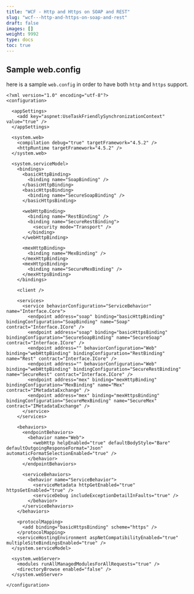```yaml
---
title: "WCF - Http and Https on SOAP and REST"
slug: "wcf---http-and-https-on-soap-and-rest"
draft: false
images: []
weight: 9992
type: docs
toc: true
---
```


## Sample web.config
here is a sample `web.config` in order to have both `http` and `https` support.

    <?xml version="1.0" encoding="utf-8"?>
    <configuration>
    
      <appSettings>
        <add key="aspnet:UseTaskFriendlySynchronizationContext" value="true" />
      </appSettings>
    
      <system.web>
        <compilation debug="true" targetFramework="4.5.2" />
        <httpRuntime targetFramework="4.5.2" />
      </system.web>
    
      <system.serviceModel>
        <bindings>
          <basicHttpBinding>
            <binding name="SoapBinding" />
          </basicHttpBinding>
          <basicHttpsBinding>
            <binding name="SecureSoapBinding" />
          </basicHttpsBinding>
    
          <webHttpBinding>
            <binding name="RestBinding" />
            <binding name="SecureRestBinding">
              <security mode="Transport" />
            </binding>
          </webHttpBinding>
    
          <mexHttpBinding>
            <binding name="MexBinding" />
          </mexHttpBinding>
          <mexHttpsBinding>
            <binding name="SecureMexBinding" />
          </mexHttpsBinding>
        </bindings>
    
        <client />
    
        <services>
          <service behaviorConfiguration="ServiceBehavior" name="Interface.Core">
            <endpoint address="soap" binding="basicHttpBinding" bindingConfiguration="SoapBinding" name="Soap" contract="Interface.ICore" />
            <endpoint address="soap" binding="basicHttpsBinding" bindingConfiguration="SecureSoapBinding" name="SecureSoap" contract="Interface.ICore" />
            <endpoint address="" behaviorConfiguration="Web" binding="webHttpBinding" bindingConfiguration="RestBinding" name="Rest" contract="Interface.ICore" />
            <endpoint address="" behaviorConfiguration="Web" binding="webHttpBinding" bindingConfiguration="SecureRestBinding" name="SecureRest" contract="Interface.ICore" />
            <endpoint address="mex" binding="mexHttpBinding" bindingConfiguration="MexBinding" name="Mex" contract="IMetadataExchange" />
            <endpoint address="mex" binding="mexHttpsBinding" bindingConfiguration="SecureMexBinding" name="SecureMex" contract="IMetadataExchange" />
          </service>
        </services>
    
        <behaviors>
          <endpointBehaviors>
            <behavior name="Web">
              <webHttp helpEnabled="true" defaultBodyStyle="Bare" defaultOutgoingResponseFormat="Json" automaticFormatSelectionEnabled="true" />
            </behavior>
          </endpointBehaviors>
    
          <serviceBehaviors>
            <behavior name="ServiceBehavior">
              <serviceMetadata httpGetEnabled="true" httpsGetEnabled="true" />
              <serviceDebug includeExceptionDetailInFaults="true" />
            </behavior>
          </serviceBehaviors>
        </behaviors>
    
        <protocolMapping>
          <add binding="basicHttpsBinding" scheme="https" />
        </protocolMapping>
        <serviceHostingEnvironment aspNetCompatibilityEnabled="true" multipleSiteBindingsEnabled="true" />
      </system.serviceModel>
    
      <system.webServer>
        <modules runAllManagedModulesForAllRequests="true" />
        <directoryBrowse enabled="false" />
      </system.webServer>
    
    </configuration>

